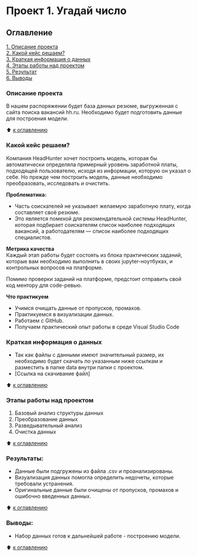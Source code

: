 # Проект 1. Угадай число

## Оглавление  
[1. Описание проекта](.README.md#Описание-проекта)  
[2. Какой кейс решаем?](.README.md#Какой-кейс-решаем)  
[3. Краткая информация о данных](.README.md#Краткая-информация-о-данных)  
[4. Этапы работы над проектом](.README.md#Этапы-работы-над-проектом)  
[5. Результат](.README.md#Результат)    
[6. Выводы](.README.md#Выводы) 

### Описание проекта    
В нашем распоряжении будет база данных резюме, выгруженная с сайта поиска вакансий hh.ru. Необходимо будет подготовить данные для построения модели.

:arrow_up: [к оглавлению](_)


### Какой кейс решаем?    
Компания HeadHunter хочет построить модель, которая бы автоматически определяла примерный уровень заработной платы, подходящей пользователю, исходя из информации, которую он указал о себе. Но прежде чем построить модель, данные необходимо преобразовать, исследовать и очистить.

**Проблематика:**  
- Часть соискателей не указывает желаемую заработную плату, когда составляет своё резюме.
- Это является помехой для рекомендательной системы HeadHunter, которая подбирает соискателям список наиболее подходящих вакансий, а работодателям — список наиболее подходящих специалистов.

**Метрика качества**     
Каждый этап работы будет состоять из блока практических заданий, которые вам необходимо выполнить в своих jupyter-ноутбуках, и контрольных вопросов на платформе.

Помимо проверки заданий на платформе, предстоит отправить свой код ментору для code-ревью.

**Что практикуем**     
- Учимся очищать данные от пропусков, промахов.
- Практикуемся в визуализации данных.
- Работаем с GitHub.
- Получаем практический опыт работы в среде Visual Studio Code


### Краткая информация о данных
- Так как файлы с данными имеют значительный размер, их необходимо будет скачать по указанным ниже ссылкам и разместить в папке data внутри папки с проектом.
- [Ссылка на скачивание файл]
  
:arrow_up: [к оглавлению](.README.md#Оглавление)


### Этапы работы над проектом  
1. Базовый анализ структуры данных
2. Преобразование данных
3. Разведывательный анализ
4. Очистка данных

:arrow_up: [к оглавлению](.README.md#Оглавление)


### Результаты:  
- Данные были подгружены из файла .csv и проанализированы.
- Визуализация данных помогла определить недочеты, которые требовали устранения.
- Оригинальные данные были очищены от пропусков, промахов и ошибочно введенных данных.

:arrow_up: [к оглавлению](.README.md#Оглавление)


### Выводы:  
- Набор данных готов к дальнейшей работе - построению модели.

:arrow_up: [к оглавлению](.README.md#Оглавление)

